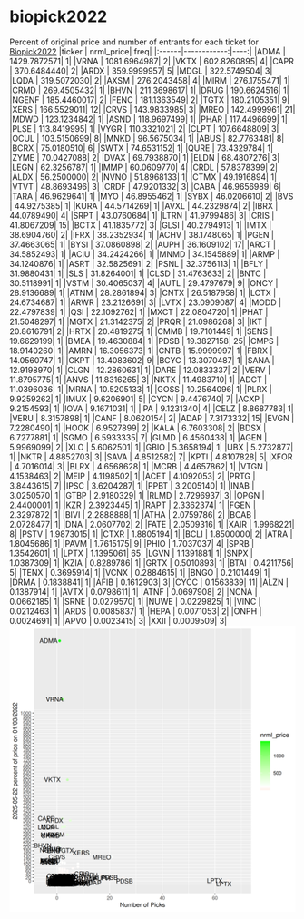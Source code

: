 # biopick2022
Percent of original price and number of entrants for each ticket for [Biopick2022](https://twitter.com/hashtag/Biopick2022)
|ticker |   nrml_price| freq|
|:------|------------:|----:|
|ADMA   | 1429.7872571|    1|
|VRNA   | 1081.6964987|    2|
|VKTX   |  602.8260895|    4|
|CAPR   |  370.6484440|    2|
|ARDX   |  359.9999957|    5|
|MDGL   |  322.5749504|    3|
|LQDA   |  319.5072030|    2|
|AXSM   |  276.2043458|    4|
|MIRM   |  276.1755471|    1|
|CRMD   |  269.4505432|    1|
|BHVN   |  211.3698617|    1|
|DRUG   |  190.6624516|    1|
|NGENF  |  185.4460017|    2|
|FENC   |  181.1363549|    2|
|TGTX   |  180.2105351|    9|
|XERS   |  166.5529011|   12|
|CRVS   |  143.9833985|    3|
|MREO   |  142.4999961|   21|
|MDWD   |  123.1234842|    1|
|ASND   |  118.9697499|    1|
|PHAR   |  117.4496699|    1|
|PLSE   |  113.8419995|    1|
|VYGR   |  110.3321021|    2|
|CLPT   |  107.6648809|    3|
|OCUL   |  103.5150699|    8|
|MNKD   |   96.5675034|    1|
|ABUS   |   82.7763481|    8|
|BCRX   |   75.0180510|    6|
|SWTX   |   74.6531152|    1|
|QURE   |   73.4329784|    1|
|ZYME   |   70.0427088|    2|
|DVAX   |   69.7938870|    1|
|ELDN   |   68.4807276|    3|
|LEGN   |   62.3256787|    1|
|IMMP   |   60.0609770|    4|
|CRDL   |   57.8378399|    2|
|ALDX   |   56.2500000|    2|
|NVNO   |   51.8968133|    1|
|CTMX   |   49.1916894|    1|
|VTVT   |   48.8693496|    3|
|CRDF   |   47.9201332|    3|
|CABA   |   46.9656989|    6|
|TARA   |   46.9629641|    1|
|MYO    |   46.8955462|    1|
|SYBX   |   46.0206610|    2|
|BVS    |   44.9275385|    1|
|KURA   |   44.5714269|    1|
|AVXL   |   44.2329874|    2|
|IBRX   |   44.0789490|    4|
|SRPT   |   43.0760684|    1|
|LTRN   |   41.9799486|    3|
|CRIS   |   41.8067209|   15|
|BCTX   |   41.1835772|    3|
|GLSI   |   40.2794913|    1|
|IMTX   |   38.6904760|    2|
|IFRX   |   38.2352934|    1|
|ACHV   |   38.1748065|    1|
|PGEN   |   37.4663065|    1|
|BYSI   |   37.0860898|    2|
|AUPH   |   36.1609102|   17|
|ARCT   |   34.5852493|    1|
|ACIU   |   34.2424266|    1|
|MNMD   |   34.1545889|    1|
|ARMP   |   34.1240876|    1|
|ASRT   |   32.5825691|    2|
|PSNL   |   32.3756113|    1|
|BFLY   |   31.9880431|    1|
|SLS    |   31.8264001|    1|
|CLSD   |   31.4763633|    2|
|BNTC   |   30.5118991|    1|
|VSTM   |   30.4065037|    4|
|AUTL   |   29.4797679|    9|
|ONCY   |   28.9136689|    1|
|ATNM   |   28.2861894|    3|
|CNTX   |   26.5187958|    1|
|LCTX   |   24.6734687|    1|
|ARWR   |   23.2126691|    3|
|LVTX   |   23.0909087|    4|
|MODD   |   22.4797839|    1|
|QSI    |   22.1092762|    1|
|MXCT   |   22.0804720|    1|
|PHAT   |   21.5048297|    1|
|MGTX   |   21.3142375|    2|
|PRQR   |   21.0986268|    3|
|IKT    |   20.8616791|    2|
|HRTX   |   20.4819275|    1|
|CMMB   |   19.7101449|    1|
|SENS   |   19.6629199|    1|
|BMEA   |   19.4630884|    1|
|PDSB   |   19.3827158|   25|
|CMPS   |   18.9140260|    1|
|AMRN   |   16.3056373|    1|
|CNTB   |   15.9999997|    1|
|FBRX   |   14.0560747|    1|
|CKPT   |   13.4083602|    9|
|BCYC   |   13.3070487|    1|
|SANA   |   12.9198970|    1|
|CLGN   |   12.2860631|    1|
|DARE   |   12.0833337|    2|
|VERV   |   11.8795775|    1|
|ANVS   |   11.8316265|    3|
|NKTX   |   11.4983710|    1|
|ADCT   |   11.0396036|    1|
|MRNA   |   10.5205133|    1|
|GOSS   |   10.2564096|    1|
|PLRX   |    9.9259262|    1|
|IMUX   |    9.6206901|    5|
|CYCN   |    9.4476740|    7|
|ACXP   |    9.2154593|    1|
|IOVA   |    9.1671031|    1|
|IPA    |    9.1231340|    4|
|CELZ   |    8.8687783|    1|
|VERU   |    8.3157898|    1|
|CANF   |    8.0620154|    2|
|ADAP   |    7.3173332|   15|
|EVGN   |    7.2280490|    1|
|HOOK   |    6.9527899|    2|
|KALA   |    6.7603308|    2|
|BDSX   |    6.7277881|    1|
|SGMO   |    6.5933335|    7|
|GLMD   |    6.4560438|    1|
|AGEN   |    5.9969099|    2|
|XLO    |    5.6062501|    1|
|GBIO   |    5.3658194|    1|
|UBX    |    5.2732877|    1|
|NKTR   |    4.8852703|    3|
|SAVA   |    4.8512582|    7|
|KPTI   |    4.8107828|    5|
|XFOR   |    4.7016014|    3|
|BLRX   |    4.6568628|    1|
|MCRB   |    4.4657862|    1|
|VTGN   |    4.1538463|    2|
|MEIP   |    4.1198502|    1|
|ACET   |    4.1092053|    2|
|PRTG   |    3.8443615|    7|
|IPSC   |    3.6204287|    1|
|PPBT   |    3.2005140|    1|
|INAB   |    3.0250570|    1|
|GTBP   |    2.9180329|    1|
|RLMD   |    2.7296937|    3|
|OPGN   |    2.4400001|    1|
|KZR    |    2.3923445|    1|
|RAPT   |    2.3362374|    1|
|FGEN   |    2.3297872|    1|
|BIVI   |    2.2888888|    1|
|ATHA   |    2.0759786|    2|
|BCAB   |    2.0728477|    1|
|DNA    |    2.0607702|    2|
|FATE   |    2.0509316|    1|
|XAIR   |    1.9968221|    8|
|PSTV   |    1.9873015|    1|
|CTXR   |    1.8805194|    1|
|BCLI   |    1.8500000|    2|
|ATRA   |    1.8045686|    1|
|PAVM   |    1.7615175|    9|
|PHIO   |    1.7037037|    4|
|SPRB   |    1.3542601|    1|
|LPTX   |    1.1395061|   65|
|LGVN   |    1.1391881|    1|
|SNPX   |    1.0387309|    1|
|KZIA   |    0.8289786|    1|
|GRTX   |    0.5010893|    1|
|BTAI   |    0.4211756|    5|
|TENX   |    0.3695914|    1|
|VCNX   |    0.2884615|    1|
|BNGO   |    0.2101449|    1|
|DRMA   |    0.1838841|    1|
|AFIB   |    0.1612903|    3|
|CYCC   |    0.1563839|   11|
|ALZN   |    0.1387914|    1|
|AVTX   |    0.0798611|    1|
|ATNF   |    0.0697908|    2|
|NCNA   |    0.0662185|    1|
|SRNE   |    0.0279570|    1|
|NUWE   |    0.0229825|    1|
|VINC   |    0.0212463|    1|
|ARDS   |    0.0085837|    1|
|HEPA   |    0.0071053|    2|
|ONPH   |    0.0024691|    1|
|APVO   |    0.0023415|    3|
|XXII   |    0.0009509|    3|
![retvspicks](biopicks.png?raw=true)
